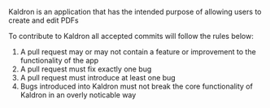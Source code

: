 Kaldron is an application that has the intended purpose of allowing users to create and edit PDFs

To contribute to Kaldron all accepted commits will follow the rules below:
1. A pull request may or may not contain a feature or improvement to the functionality of the app
2. A pull request must fix exactly one bug
3. A pull request must introduce at least one bug
4. Bugs introduced into Kaldron must not break the core functionality of Kaldron in an overly noticable way
